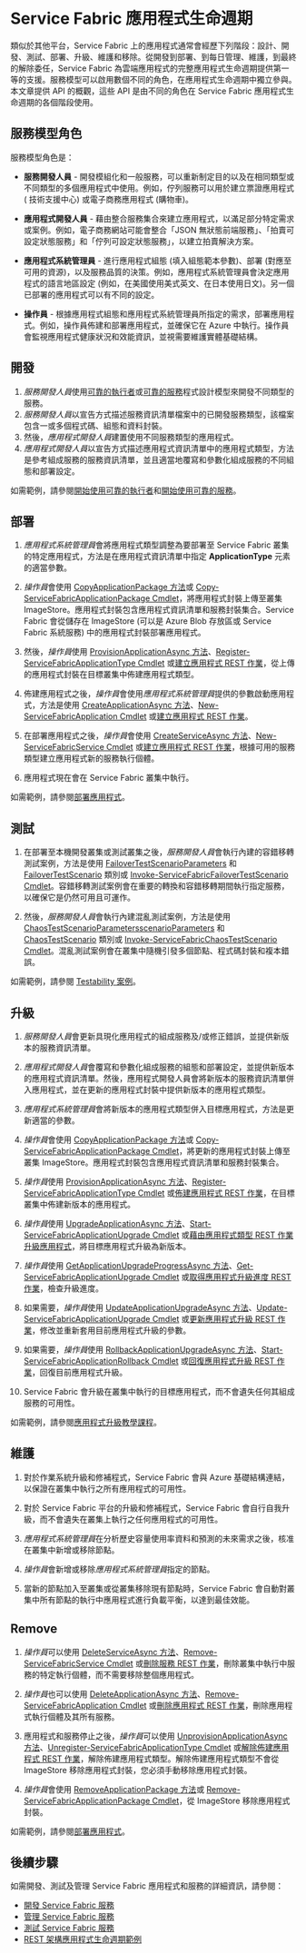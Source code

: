 <properties
   pageTitle="Azure Service Fabric 應用程式生命週期 |Microsoft Azure"
   description="描述開發、部署、測試、升級、維護和移除 Service Fabric 應用程式。"
   services="service-fabric"
   documentationCenter=".net"
   authors="rwike77"
   manager="timlt"
   editor=""/>


<tags
   ms.service="service-fabric"
   ms.devlang="dotnet"
   ms.topic="article"
   ms.tgt_pltfrm="NA"
   ms.workload="NA"
   ms.date="07/08/2015"
   ms.author="ryanwi; mani-ramaswamy"/>


# Service Fabric 應用程式生命週期
類似於其他平台，Service Fabric 上的應用程式通常會經歷下列階段：設計、開發、測試、部署、升級、維護和移除。從開發到部署、到每日管理、維護，到最終的解除委任，Service Fabric 為雲端應用程式的完整應用程式生命週期提供第一等的支援。服務模型可以啟用數個不同的角色，在應用程式生命週期中獨立參與。本文章提供 API 的概觀，這些 API 是由不同的角色在 Service Fabric 應用程式生命週期的各個階段使用。

## 服務模型角色
服務模型角色是：

- **服務開發人員** - 開發模組化和一般服務，可以重新制定目的以及在相同類型或不同類型的多個應用程式中使用。例如，佇列服務可以用於建立票證應用程式 ( 技術支援中心) 或電子商務應用程式 (購物車)。

- **應用程式開發人員** - 藉由整合服務集合來建立應用程式，以滿足部分特定需求或案例。例如，電子商務網站可能會整合「JSON 無狀態前端服務」、「拍賣可設定狀態服務」和「佇列可設定狀態服務」，以建立拍賣解決方案。

- **應用程式系統管理員** - 進行應用程式組態 (填入組態範本參數)、部署 (對應至可用的資源)，以及服務品質的決策。例如，應用程式系統管理員會決定應用程式的語言地區設定 (例如，在美國使用美式英文、在日本使用日文)。另一個已部署的應用程式可以有不同的設定。

- **操作員** - 根據應用程式組態和應用程式系統管理員所指定的需求，部署應用程式。例如，操作員佈建和部署應用程式，並確保它在 Azure 中執行。操作員會監視應用程式健康狀況和效能資訊，並視需要維護實體基礎結構。


## 開發
1. *服務開發人員*使用[可靠的執行者](service-fabric-reliable-actors-introduction.md)或[可靠的服務](../Service-Fabric/service-fabric-reliable-services-introduction.md)程式設計模型來開發不同類型的服務。
2. *服務開發人員*以宣告方式描述服務資訊清單檔案中的已開發服務類型，該檔案包含一或多個程式碼、組態和資料封裝。
3. 然後，*應用程式開發人員*建置使用不同服務類型的應用程式。
4. *應用程式開發人員*以宣告方式描述應用程式資訊清單中的應用程式類型，方法是參考組成服務的服務資訊清單，並且適當地覆寫和參數化組成服務的不同組態和部署設定。

如需範例，請參閱[開始使用可靠的執行者](service-fabric-reliable-actors-get-started.md)和[開始使用可靠的服務](service-fabric-reliable-services-quick-start.md)。

## 部署
1. *應用程式系統管理員*會將應用程式類型調整為要部署至 Service Fabric 叢集的特定應用程式，方法是在應用程式資訊清單中指定 **ApplicationType** 元素的適當參數。

2. *操作員*會使用 [CopyApplicationPackage 方法](https://msdn.microsoft.com/library/azure/system.fabric.fabricclient.applicationmanagementclient.copyapplicationpackage.aspx)或 [Copy-ServiceFabricApplicationPackage Cmdlet](https://msdn.microsoft.com/library/azure/mt125905.aspx)，將應用程式封裝上傳至叢集 ImageStore。應用程式封裝包含應用程式資訊清單和服務封裝集合。Service Fabric 會從儲存在 ImageStore (可以是 Azure Blob 存放區或 Service Fabric 系統服務) 中的應用程式封裝部署應用程式。

3. 然後，*操作員*使用 [ProvisionApplicationAsync 方法](https://msdn.microsoft.com/library/azure/system.fabric.fabricclient.applicationmanagementclient.provisionapplicationasync.aspx)、[Register-ServiceFabricApplicationType Cmdlet](https://msdn.microsoft.com/library/azure/mt125958.aspx) 或[建立應用程式 REST 作業](https://msdn.microsoft.com/library/azure/dn707692.aspx)，從上傳的應用程式封裝在目標叢集中佈建應用程式類型。

3. 佈建應用程式之後，*操作員*會使用*應用程式系統管理員*提供的參數啟動應用程式，方法是使用 [CreateApplicationAsync 方法](https://msdn.microsoft.com/library/azure/system.fabric.fabricclient.applicationmanagementclient.createapplicationasync.aspx)、[New-ServiceFabricApplication Cmdlet](https://msdn.microsoft.com/library/azure/mt125913.aspx) 或[建立應用程式 REST 作業](https://msdn.microsoft.com/library/azure/dn707692.aspx)。

4. 在部署應用程式之後，*操作員*會使用 [CreateServiceAsync 方法](https://msdn.microsoft.com/library/azure/system.fabric.fabricclient.servicemanagementclient.createserviceasync.aspx)、[New-ServiceFabricService Cmdlet](https://msdn.microsoft.com/library/azure/mt125874.aspx) 或[建立應用程式 REST 作業](https://msdn.microsoft.com/library/azure/dn707692.aspx)，根據可用的服務類型建立應用程式新的服務執行個體。

5. 應用程式現在會在 Service Fabric 叢集中執行。

如需範例，請參閱[部署應用程式](service-fabric-deploy-remove-applications.md)。

## 測試
1. 在部署至本機開發叢集或測試叢集之後，*服務開發人員*會執行內建的容錯移轉測試案例，方法是使用 [FailoverTestScenarioParameters](https://msdn.microsoft.com/library/azure/system.fabric.testability.scenario.failovertestscenarioparameters.aspx) 和 [FailoverTestScenario](https://msdn.microsoft.com/library/azure/system.fabric.testability.scenario.failovertestscenario.aspx) 類別或 [Invoke-ServiceFabricFailoverTestScenario Cmdlet](https://msdn.microsoft.com/library/azure/mt125935.aspx)。容錯移轉測試案例會在重要的轉換和容錯移轉期間執行指定服務，以確保它是仍然可用且可運作。

2. 然後，*服務開發人員*會執行內建混亂測試案例，方法是使用 [ChaosTestScenarioParametersscenarioParameters](https://msdn.microsoft.com/library/azure/system.fabric.testability.scenario.chaostestscenarioparameters.aspx) 和 [ChaosTestScenario](https://msdn.microsoft.com/library/azure/system.fabric.testability.scenario.chaostestscenario.aspx) 類別或 [Invoke-ServiceFabricChaosTestScenario Cmdlet](https://msdn.microsoft.com/library/azure/mt126036.aspx)。混亂測試案例會在叢集中隨機引發多個節點、程式碼封裝和複本錯誤。

如需範例，請參閱 [Testability 案例](service-fabric-testability-scenarios.md)。

## 升級
1. *服務開發人員*會更新具現化應用程式的組成服務及/或修正錯誤，並提供新版本的服務資訊清單。

2. *應用程式開發人員*會覆寫和參數化組成服務的組態和部署設定，並提供新版本的應用程式資訊清單。然後，應用程式開發人員會將新版本的服務資訊清單併入應用程式，並在更新的應用程式封裝中提供新版本的應用程式類型。

3. *應用程式系統管理員*會將新版本的應用程式類型併入目標應用程式，方法是更新適當的參數。

4. *操作員*會使用 [CopyApplicationPackage 方法](https://msdn.microsoft.com/library/azure/system.fabric.fabricclient.applicationmanagementclient.copyapplicationpackage.aspx)或 [Copy-ServiceFabricApplicationPackage Cmdlet](https://msdn.microsoft.com/library/azure/mt125905.aspx)，將更新的應用程式封裝上傳至叢集 ImageStore。應用程式封裝包含應用程式資訊清單和服務封裝集合。

5. *操作員*使用 [ProvisionApplicationAsync 方法](https://msdn.microsoft.com/library/azure/system.fabric.fabricclient.applicationmanagementclient.provisionapplicationasync.aspx)、[Register-ServiceFabricApplicationType Cmdlet](https://msdn.microsoft.com/library/azure/mt125958.aspx) 或[佈建應用程式 REST 作業](https://msdn.microsoft.com/library/azure/dn707692.aspx)，在目標叢集中佈建新版本的應用程式。

6. *操作員*使用 [UpgradeApplicationAsync 方法](https://msdn.microsoft.com/library/azure/system.fabric.fabricclient.applicationmanagementclient.upgradeapplicationasync.aspx)、[Start-ServiceFabricApplicationUpgrade Cmdlet](https://msdn.microsoft.com/library/azure/mt125975.aspx) 或[藉由應用程式類型 REST 作業升級應用程式](https://msdn.microsoft.com/library/azure/dn707692.aspx)，將目標應用程式升級為新版本。

7. *操作員*使用 [GetApplicationUpgradeProgressAsync 方法](https://msdn.microsoft.com/library/azure/system.fabric.fabricclient.applicationmanagementclient.getapplicationupgradeprogressasync.aspx)、[Get-ServiceFabricApplicationUpgrade Cmdlet](https://msdn.microsoft.com/library/azure/mt125988.aspx) 或[取得應用程式升級進度 REST 作業](https://msdn.microsoft.com/library/azure/dn707692.aspx)，檢查升級進度。

8. 如果需要，*操作員*使用 [UpdateApplicationUpgradeAsync 方法](https://msdn.microsoft.com/library/azure/system.fabric.fabricclient.applicationmanagementclient.updateapplicationupgradeasync.aspx)、[Update-ServiceFabricApplicationUpgrade Cmdlet](https://msdn.microsoft.com/library/azure/mt126030.aspx) 或[更新應用程式升級 REST 作業](https://msdn.microsoft.com/library/azure/dn707692.aspx)，修改並重新套用目前應用程式升級的參數。

9. 如果需要，*操作員*使用 [RollbackApplicationUpgradeAsync 方法](https://msdn.microsoft.com/library/azure/system.fabric.fabricclient.applicationmanagementclient.rollbackapplicationupgradeasync.aspx)、[Start-ServiceFabricApplicationRollback Cmdlet](https://msdn.microsoft.com/library/azure/mt125833.aspx) 或[回復應用程式升級 REST 作業](https://msdn.microsoft.com/library/azure/dn707692.aspx)，回復目前應用程式升級。

10. Service Fabric 會升級在叢集中執行的目標應用程式，而不會遺失任何其組成服務的可用性。

如需範例，請參閱[應用程式升級教學課程](service-fabric-application-upgrade-tutorial.md)。

## 維護
1. 對於作業系統升級和修補程式，Service Fabric 會與 Azure 基礎結構連結，以保證在叢集中執行之所有應用程式的可用性。

2. 對於 Service Fabric 平台的升級和修補程式，Service Fabric 會自行自我升級，而不會遺失在叢集上執行之任何應用程式的可用性。

3. *應用程式系統管理員*在分析歷史容量使用率資料和預測的未來需求之後，核准在叢集中新增或移除節點。

4. *操作員*會新增或移除*應用程式系統管理員*指定的節點。

5. 當新的節點加入至叢集或從叢集移除現有節點時，Service Fabric 會自動對叢集中所有節點的執行中應用程式進行負載平衡，以達到最佳效能。

## Remove
1. *操作員*可以使用 [DeleteServiceAsync 方法](https://msdn.microsoft.com/library/azure/system.fabric.fabricclient.servicemanagementclient.deleteserviceasync.aspx)、[Remove-ServiceFabricService Cmdlet](https://msdn.microsoft.com/library/azure/mt126033.aspx) 或[刪除服務 REST 作業](https://msdn.microsoft.com/library/azure/dn707692.aspx)，刪除叢集中執行中服務的特定執行個體，而不需要移除整個應用程式。  

2. *操作員*也可以使用 [DeleteApplicationAsync 方法](https://msdn.microsoft.com/library/azure/system.fabric.fabricclient.applicationmanagementclient.deleteapplicationasync.aspx)、[Remove-ServiceFabricApplication Cmdlet](https://msdn.microsoft.com/library/azure/mt125914.aspx) 或[刪除應用程式 REST 作業](https://msdn.microsoft.com/library/azure/dn707692.aspx)，刪除應用程式執行個體及其所有服務。

3. 應用程式和服務停止之後，*操作員*可以使用 [UnprovisionApplicationAsync 方法](https://msdn.microsoft.com/library/azure/system.fabric.fabricclient.applicationmanagementclient.unprovisionapplicationasync.aspx)、[Unregister-ServiceFabricApplicationType Cmdlet](https://msdn.microsoft.com/library/azure/mt125885.aspx) 或[解除佈建應用程式 REST 作業](https://msdn.microsoft.com/library/azure/dn707692.aspx)，解除佈建應用程式類型。解除佈建應用程式類型不會從 ImageStore 移除應用程式封裝，您必須手動移除應用程式封裝。

4. *操作員*會使用 [RemoveApplicationPackage 方法](https://msdn.microsoft.com/library/azure/system.fabric.fabricclient.applicationmanagementclient.removeapplicationpackage.aspx)或 [Remove-ServiceFabricApplicationPackage Cmdlet](https://msdn.microsoft.com/library/azure/mt163532.aspx)，從 ImageStore 移除應用程式封裝。

如需範例，請參閱[部署應用程式](service-fabric-deploy-remove-applications.md)。

## 後續步驟

如需開發、測試及管理 Service Fabric 應用程式和服務的詳細資訊，請參閱：

- [開發 Service Fabric 服務](service-fabric-develop-your-service-index.md)
- [管理 Service Fabric 服務](service-fabric-manage-your-service-index.md)
- [測試 Service Fabric 服務](service-fabric-test-your-service-index.md)
- [REST 架構應用程式生命週期範例](service-fabric-rest-based-application-lifecycle-sample.md)
 

<!---HONumber=July15_HO2-->